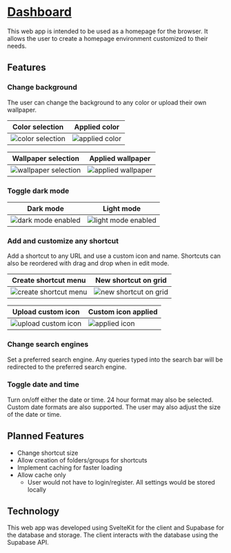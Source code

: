 # [Dashboard](https://dashboard.josephtalon.ca)
This web app is intended to be used as a homepage for the browser. It allows the user to create a homepage environment customized to their needs.

## Features
### Change background
The user can change the background to any color or upload their own wallpaper.

| Color selection | Applied color |
| ---- | ---- |
| ![color selection](https://cdn.josephtalon.ca/images/BrowserDashboard/readme-images/color-select.png) | ![applied color](https://cdn.josephtalon.ca/images/BrowserDashboard/readme-images/color-applied.png) |

| Wallpaper selection | Applied wallpaper |
| ---- | ---- |
| ![wallpaper selection](https://cdn.josephtalon.ca/images/BrowserDashboard/readme-images/wallpaper-select.png) | ![applied wallpaper](https://cdn.josephtalon.ca/images/BrowserDashboard/readme-images/wallpaper-applied.png)

### Toggle dark mode

| Dark mode | Light mode |
| --- | --- |
| ![dark mode enabled](https://cdn.josephtalon.ca/images/BrowserDashboard/readme-images/dark-mode.png) | ![light mode enabled](https://cdn.josephtalon.ca/images/BrowserDashboard/readme-images/light-mode.png) |

### Add and customize any shortcut
Add a shortcut to any URL and use a custom icon and name. Shortcuts can also be reordered with drag and drop when in edit mode.

| Create shortcut menu | New shortcut on grid |
| --- | --- |
| ![create shortcut menu](https://cdn.josephtalon.ca/images/BrowserDashboard/readme-images/create-app.png) | ![new shortcut on grid](https://cdn.josephtalon.ca/images/BrowserDashboard/readme-images/new-app.png) |

| Upload custom icon | Custom icon applied |
| --- | --- |
| ![upload custom icon](https://cdn.josephtalon.ca/images/BrowserDashboard/readme-images/upload-icon.png) | ![applied icon](https://cdn.josephtalon.ca/images/BrowserDashboard/readme-images/applied-icon.png) |

### Change search engines
Set a preferred search engine. Any queries typed into the search bar will be redirected to the preferred search engine.

### Toggle date and time
Turn on/off either the date or time. 24 hour format may also be selected. Custom date formats are also supported. The user may also adjust the size of the date or time.

## Planned Features
- Change shortcut size
- Allow creation of folders/groups for shortcuts
- Implement caching for faster loading
- Allow cache only
  - User would not have to login/register. All settings would be stored locally
 
## Technology
This web app was developed using SvelteKit for the client and Supabase for the database and storage. The client interacts with the database using the Supabase API.
